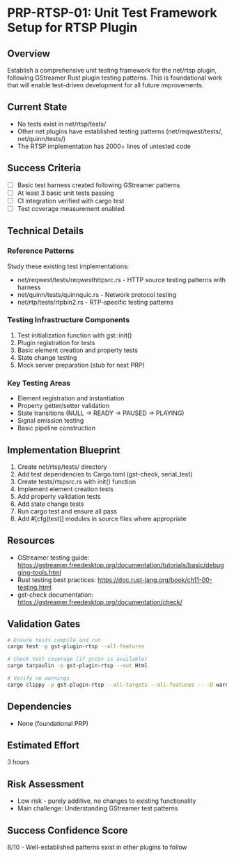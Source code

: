 # PRP-RTSP-01: Unit Test Framework Setup for RTSP Plugin

## Overview
Establish a comprehensive unit testing framework for the net/rtsp plugin, following GStreamer Rust plugin testing patterns. This is foundational work that will enable test-driven development for all future improvements.

## Current State
- No tests exist in net/rtsp/tests/
- Other net plugins have established testing patterns (net/reqwest/tests/, net/quinn/tests/)
- The RTSP implementation has 2000+ lines of untested code

## Success Criteria
- [ ] Basic test harness created following GStreamer patterns
- [ ] At least 3 basic unit tests passing
- [ ] CI integration verified with cargo test
- [ ] Test coverage measurement enabled

## Technical Details

### Reference Patterns
Study these existing test implementations:
- net/reqwest/tests/reqwesthttpsrc.rs - HTTP source testing patterns with harness
- net/quinn/tests/quinnquic.rs - Network protocol testing
- net/rtp/tests/rtpbin2.rs - RTP-specific testing patterns

### Testing Infrastructure Components
1. Test initialization function with gst::init()
2. Plugin registration for tests
3. Basic element creation and property tests
4. State change testing
5. Mock server preparation (stub for next PRP)

### Key Testing Areas
- Element registration and instantiation
- Property getter/setter validation
- State transitions (NULL -> READY -> PAUSED -> PLAYING)
- Signal emission testing
- Basic pipeline construction

## Implementation Blueprint
1. Create net/rtsp/tests/ directory
2. Add test dependencies to Cargo.toml (gst-check, serial_test)
3. Create tests/rtspsrc.rs with init() function
4. Implement element creation tests
5. Add property validation tests
6. Add state change tests
7. Run cargo test and ensure all pass
8. Add #[cfg(test)] modules in source files where appropriate

## Resources
- GStreamer testing guide: https://gstreamer.freedesktop.org/documentation/tutorials/basic/debugging-tools.html
- Rust testing best practices: https://doc.rust-lang.org/book/ch11-00-testing.html
- gst-check documentation: https://gstreamer.freedesktop.org/documentation/check/

## Validation Gates
```bash
# Ensure tests compile and run
cargo test -p gst-plugin-rtsp --all-features

# Check test coverage (if grcov is available)
cargo tarpaulin -p gst-plugin-rtsp --out Html

# Verify no warnings
cargo clippy -p gst-plugin-rtsp --all-targets --all-features -- -D warnings
```

## Dependencies
- None (foundational PRP)

## Estimated Effort
3 hours

## Risk Assessment
- Low risk - purely additive, no changes to existing functionality
- Main challenge: Understanding GStreamer test patterns

## Success Confidence Score
8/10 - Well-established patterns exist in other plugins to follow
